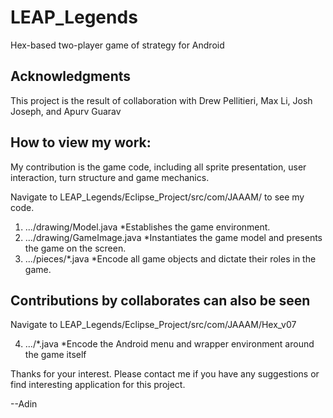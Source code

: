 # LEAP_Legends
Hex-based two-player game of strategy for Android

## Acknowledgments
This project is the result of collaboration with Drew Pellitieri, Max Li, Josh Joseph, and Apurv Guarav

## How to view my work:
My contribution is the game code, including all sprite presentation, user interaction, turn structure and game mechanics.

Navigate to LEAP_Legends/Eclipse_Project/src/com/JAAAM/ to see my code.

1. .../drawing/Model.java 
*Establishes the game environment.
2. .../drawing/GameImage.java 
*Instantiates the game model and presents the game on the screen.
3. .../pieces/*.java 
*Encode all game objects and dictate their roles in the game.

## Contributions by collaborates can also be seen
Navigate to LEAP_Legends/Eclipse_Project/src/com/JAAAM/Hex_v07

4. .../*.java
*Encode the Android menu and wrapper environment around the game itself

Thanks for your interest. Please contact me if you have any suggestions or find interesting application for this project.

--Adin